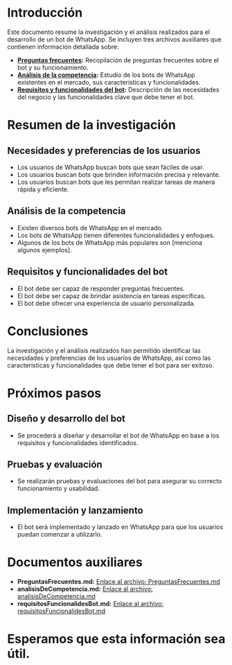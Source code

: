# Introducción

Este documento resume la investigación y el análisis realizados para el desarrollo de un bot de WhatsApp. Se incluyen tres archivos auxiliares que contienen información detallada sobre:

* **[Preguntas frecuentes](PreguntasFrecuentes.md):** Recopilación de preguntas frecuentes sobre el bot y su funcionamiento.
* **[Análisis de la competencia](analisisDeCompetencia.md):** Estudio de los bots de WhatsApp existentes en el mercado, sus características y funcionalidades.
* **[Requisitos y funcionalidades del bot](requisitosFuncionalidesBot.md):** Descripción de las necesidades del negocio y las funcionalidades clave que debe tener el bot.

# Resumen de la investigación

## Necesidades y preferencias de los usuarios

* Los usuarios de WhatsApp buscan bots que sean fáciles de usar.
* Los usuarios buscan bots que brinden información precisa y relevante.
* Los usuarios buscan bots que les permitan realizar tareas de manera rápida y eficiente.

## Análisis de la competencia

* Existen diversos bots de WhatsApp en el mercado.
* Los bots de WhatsApp tienen diferentes funcionalidades y enfoques.
* Algunos de los bots de WhatsApp más populares son [menciona algunos ejemplos].

## Requisitos y funcionalidades del bot

* El bot debe ser capaz de responder preguntas frecuentes.
* El bot debe ser capaz de brindar asistencia en tareas específicas.
* El bot debe ofrecer una experiencia de usuario personalizada.

# Conclusiones

La investigación y el análisis realizados han permitido identificar las necesidades y preferencias de los usuarios de WhatsApp, así como las características y funcionalidades que debe tener el bot para ser exitoso.

# Próximos pasos

## Diseño y desarrollo del bot

* Se procederá a diseñar y desarrollar el bot de WhatsApp en base a los requisitos y funcionalidades identificados.

## Pruebas y evaluación

* Se realizarán pruebas y evaluaciones del bot para asegurar su correcto funcionamiento y usabilidad.

## Implementación y lanzamiento

* El bot será implementado y lanzado en WhatsApp para que los usuarios puedan comenzar a utilizarlo.

# Documentos auxiliares

* **PreguntasFrecuentes.md:** [Enlace al archivo: PreguntasFrecuentes.md](PreguntasFrecuentes.md)
* **analisisDeCompetencia.md:** [Enlace al archivo: analisisDeCompetencia.md](analisisDeCompetencia.md)
* **requisitosFuncionalidesBot.md:** [Enlace al archivo: requisitosFuncionalidesBot.md](requisitosFuncionalidesBot.md)

# Esperamos que esta información sea útil.

